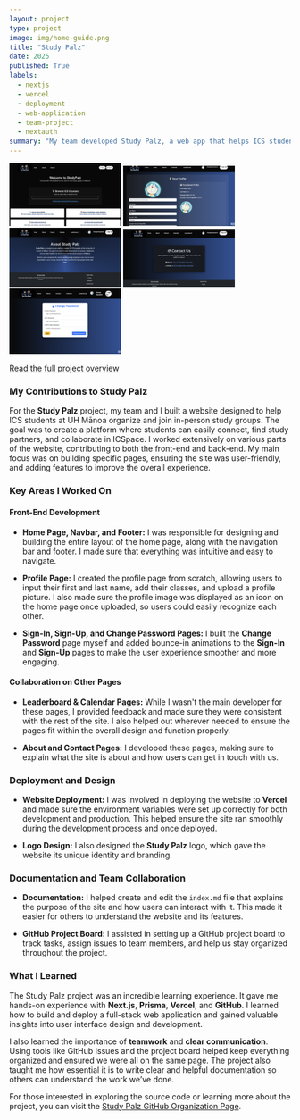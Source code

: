```yaml
---
layout: project
type: project
image: img/home-guide.png
title: "Study Palz"
date: 2025
published: True
labels:
  - nextjs
  - vercel
  - deployment
  - web-application
  - team-project
  - nextauth
summary: "My team developed Study Palz, a web app that helps ICS students at UH Mānoa organize and join in-person study groups."
---
```


<div class="text-center p-4">
  <img width="200px" src="../img/home-guide.png" class="img-thumbnail" >
  <img width="200px" src="../img/profile-guide.png" class="img-thumbnail" >
  <img width="200px" src="../img/about-guide.png" class="img-thumbnail" >
  <img width="200px" src="../img/contact-guide.png" class="img-thumbnail" >
  <img width="200px" src="../img/change-password-guide.png" class="img-thumbnail" >
</div>

[Read the full project overview](https://study-palz.github.io/)

### My Contributions to Study Palz

For the **Study Palz** project, my team and I built a website designed to help ICS students at UH Mānoa organize and join in-person study groups. The goal was to create a platform where students can easily connect, find study partners, and collaborate in ICSpace. I worked extensively on various parts of the website, contributing to both the front-end and back-end. My main focus was on building specific pages, ensuring the site was user-friendly, and adding features to improve the overall experience.

### Key Areas I Worked On

#### Front-End Development

- **Home Page, Navbar, and Footer:** I was responsible for designing and building the entire layout of the home page, along with the navigation bar and footer. I made sure that everything was intuitive and easy to navigate.
  
- **Profile Page:** I created the profile page from scratch, allowing users to input their first and last name, add their classes, and upload a profile picture. I also made sure the profile image was displayed as an icon on the home page once uploaded, so users could easily recognize each other.

- **Sign-In, Sign-Up, and Change Password Pages:** I built the **Change Password** page myself and added bounce-in animations to the **Sign-In** and **Sign-Up** pages to make the user experience smoother and more engaging.

#### Collaboration on Other Pages

- **Leaderboard & Calendar Pages:** While I wasn't the main developer for these pages, I provided feedback and made sure they were consistent with the rest of the site. I also helped out wherever needed to ensure the pages fit within the overall design and function properly.

- **About and Contact Pages:** I developed these pages, making sure to explain what the site is about and how users can get in touch with us.

### Deployment and Design

- **Website Deployment:** I was involved in deploying the website to **Vercel** and made sure the environment variables were set up correctly for both development and production. This helped ensure the site ran smoothly during the development process and once deployed.

- **Logo Design:** I also designed the **Study Palz** logo, which gave the website its unique identity and branding.

### Documentation and Team Collaboration

- **Documentation:** I helped create and edit the `index.md` file that explains the purpose of the site and how users can interact with it. This made it easier for others to understand the website and its features.

- **GitHub Project Board:** I assisted in setting up a GitHub project board to track tasks, assign issues to team members, and help us stay organized throughout the project.

### What I Learned

The Study Palz project was an incredible learning experience. It gave me hands-on experience with **Next.js**, **Prisma**, **Vercel**, and **GitHub**. I learned how to build and deploy a full-stack web application and gained valuable insights into user interface design and development.

I also learned the importance of **teamwork** and **clear communication**. Using tools like GitHub Issues and the project board helped keep everything organized and ensured we were all on the same page. The project also taught me how essential it is to write clear and helpful documentation so others can understand the work we’ve done.

For those interested in exploring the source code or learning more about the project, you can visit the [Study Palz GitHub Organization Page](https://github.com/study-palz/study-palz.github.io).

